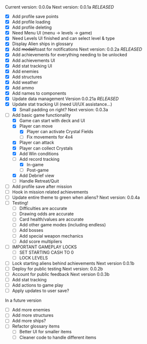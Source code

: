 Current version: 0.0.0a
Next version: 0.0.1a *RELEASED*
  - [x] Add profile save points
  - [x] Add profile loading
  - [x] Add profile deleting
  - [x] Need Menu UI (menu -> levels -> game)
  - [x] Need Levels UI finished and can select level & type
  - [x] Display Alien ships in glossary
  - [x] Add ~~modal/~~toast for notifications
Next version: 0.0.2a *RELEASED*
  - [x] Add achievements for everything needing to be unlocked
  - [x] Add achievements UI
  - [x] Add stat tracking UI
  - [x] Add enemies
  - [x] Add structures
  - [x] Add weather
  - [x] Add ammo
  - [x] Add names to components
  - [x] Update data management
Version 0.0.21a *RELEASED*
  - [x] Update stat tracking UI (need UI/UX assistance...)
    - [x] Small padding on right?
Next version: 0.0.3a
  - [ ] Add basic game functionality
    - [x] Game can start with deck and UI
    - [x] Player can move
      - [x] Player can activate Crystal Fields
      - [ ] Fix movements for 4x4
    - [x] Player can attack
    - [x] Player can collect Crystals
    - [x] Add Win conditions
    - [ ] Add record tracking
      - [x] In-game
      - [ ] Post-game
    - [x] Add Debrief view
    - [ ] Handle Retreat/Quit
  - [ ] Add profile save after mission
  - [ ] Hook in mission related achievements
  - [ ] Update entire theme to green when aliens?
Next version: 0.0.4a
  - [ ] Testing!
    - [ ] Difficulties are accurate
    - [ ] Drawing odds are accurate
    - [ ] Card health/values are accurate
    - [ ] Add other game modes (including endless)
    - [ ] Add bosses
    - [ ] Add special weapon mechanics
    - [ ] Add score multipliers
  - [ ] IMPORTANT GAMEPLAY LOCKS
    - [ ] SET STARTING CASH TO 0
    - [ ] LOCK LEVELS
  - [ ] Lock starting aliens behind achievements
Next version 0.0.1b
  - [ ] Deploy for public testing
Next version: 0.0.2b
  - [ ] Account for public feedback
Next version 0.0.3b
  - [ ] Add stat tracking
  - [ ] Add actions to game play
  - [ ] Apply updates to user save?

In a future version
  - [ ] Add more enemies
  - [ ] Add more structures
  - [ ] Add more ships?
  - [ ] Refactor glossary items
    - [ ] Better UI for smaller items
    - [ ] Cleaner code to handle different items

